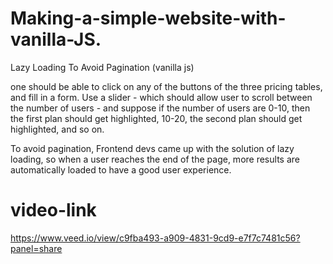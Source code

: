 # Making-a-simple-website-with-vanilla-JS.
Lazy Loading To Avoid Pagination (vanilla js)

one should be able to click on any of the buttons of the three pricing tables, and fill in a form.
Use a slider - which should allow user to scroll between the number of users - and suppose if the number of users are 0-10, then the first plan should get highlighted, 10-20, the second plan should get highlighted, and so on.

To avoid pagination, Frontend devs came up with the solution of lazy loading, so when a user reaches the end of the page, more results are automatically loaded to have a good user experience.

# video-link

https://www.veed.io/view/c9fba493-a909-4831-9cd9-e7f7c7481c56?panel=share
